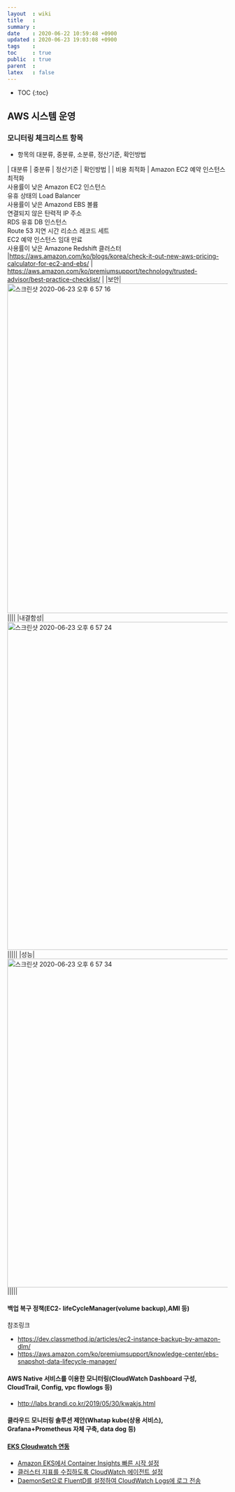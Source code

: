 ```yaml
---
layout  : wiki
title   : 
summary : 
date    : 2020-06-22 10:59:48 +0900
updated : 2020-06-23 19:03:08 +0900
tags    : 
toc     : true
public  : true
parent  : 
latex   : false
---
```

* TOC
{:toc}

## AWS 시스템 운영

### 모니터링 체크리스트 항목

- 항목의 대분류, 중분류, 소분류, 정산기준, 확인방법

| 대분류      | 중분류                                                                                        | 정산기준 | 확인방법                                                                                     |
| 비용 최적화 | Amazon EC2 예약 인스턴스 최적화<br/>사용률이 낮은 Amazon EC2 인스턴스<br/>유휴 상태의 Load Balancer<br/>사용률이 낮은 Amazond EBS 볼륨<br/>연결되지 않은 탄력적 IP 주소<br/>RDS 유휴 DB 인스턴스<br/>Route 53 지연 시간 리소스 레코드 세트<br/>EC2 예약 인스턴스 임대 만료<br/>사용률이 낮은 Amazone Redshift 클러스터 |https://aws.amazon.com/ko/blogs/korea/check-it-out-new-aws-pricing-calculator-for-ec2-and-ebs/ | https://aws.amazon.com/ko/premiumsupport/technology/trusted-advisor/best-practice-checklist/ |
|보안|<img width="752" alt="스크린샷 2020-06-23 오후 6 57 16" src="https://user-images.githubusercontent.com/48748376/85390404-c2b1d900-b583-11ea-9df8-4d5574c4fde9.png">||||
|내결함성|<img width="748" alt="스크린샷 2020-06-23 오후 6 57 24" src="https://user-images.githubusercontent.com/48748376/85390419-c5acc980-b583-11ea-8111-16af7072e855.png">|||||
|성능|<img width="750" alt="스크린샷 2020-06-23 오후 6 57 34" src="https://user-images.githubusercontent.com/48748376/85390422-c6456000-b583-11ea-883a-8223bcc0a7f1.png">|||||

#### 백업 복구 정책(EC2- lifeCycleManager(volume backup),AMI 등)

참조링크
- https://dev.classmethod.jp/articles/ec2-instance-backup-by-amazon-dlm/
- https://aws.amazon.com/ko/premiumsupport/knowledge-center/ebs-snapshot-data-lifecycle-manager/

#### AWS Native 서비스를 이용한 모니터링(CloudWatch Dashboard 구성, CloudTrail, Config, vpc flowlogs 등)

- http://labs.brandi.co.kr/2019/05/30/kwakjs.html

#### 클라우드 모니터링 솔루션 제안(Whatap kube(상용 서비스), Grafana+Prometheus 자체 구축, data dog 등)





#### [EKS Cloudwatch 연동](https://aws-diary.tistory.com/57?category=753092)


- [Amazon EKS에서 Container Insights 빠른 시작 설정](https://docs.aws.amazon.com/ko_kr/AmazonCloudWatch/latest/monitoring/Container-Insights-setup-EKS-quickstart.html)
- [클러스터 지표를 수집하도록 CloudWatch 에이전트 설정](https://docs.aws.amazon.com/ko_kr/AmazonCloudWatch/latest/monitoring/Container-Insights-setup-metrics.html)
- [DaemonSet으로 FluentD를 설정하여 CloudWatch Logs에 로그 전송](https://docs.aws.amazon.com/ko_kr/AmazonCloudWatch/latest/monitoring/Container-Insights-setup-logs.html)

